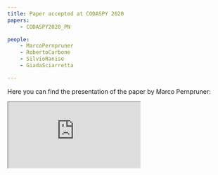 ```yaml
---
title: Paper accepted at CODASPY 2020
papers:
    - CODASPY2020_PN

people:
    - MarcoPernpruner
    - RobertoCarbone
    - SilvioRanise
    - GiadaSciarretta

---
```


Here you can find the presentation of the paper by Marco Pernpruner:
<div class="h_iframe">
    <iframe src="https://www.youtube.com/embed/HBLiiLZx0hM" allow="accelerometer; autoplay; encrypted-media; gyroscope; picture-in-picture" allowfullscreen></iframe>
</div>
